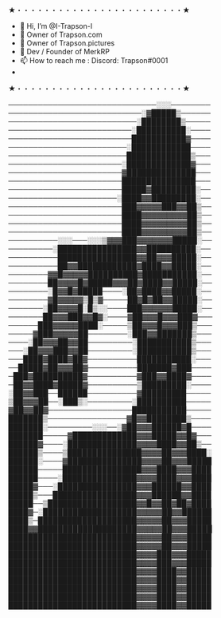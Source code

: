 ★・・・・・・・・・・・・・・・・・・・・・・・・★

- 👋 Hi, I’m @I-Trapson-I
- 🤩 Owner of Trapson.com
- 🤩 Owner of Trapson.pictures
- 🤩 Dev / Founder of MerkRP
- 📫 How to reach me : Discord: Trapson#0001
- 
★・・・・・・・・・・・・・・・・・・・・・・・・★

──────────────────────────────░░░────────
───────────────────────────░▓█████▒──────
──────────────────────────░████████▒─────
─────────────────────────░██████████░────
─────────────────────────███████████▓────
────────────────────────░████████████────
────────────────────────█████████████▒───
───────────────────────░█████████████▓───
───────────────────────▓██████████████───
───────────────────────███████████████───
───────────────────────█████▓█████████░──
──────────────────────░████▓▓█████████░──
───────────────────────███▓▓▓▓▓███▓▓██▒──
───────────────────────████▓▓▓▓▓▓▓▓▓██▒──
───────────────────────████▓▓▓▓▓▓▓▓▓██▒──
───────────────────────████▓▓▓▓▓▓▓▓▓██▒──
──────────░░░───░░░▒▓▓▓███▓▓▓▓▓▓▓█████░──
─────────░████████████████▓▓██████████░──
──────────████████████████▓▓██▓▓▓█████░──
──────────██▓▓████████████▓████▓▓█████░──
────────▓▓█▓▓▓▓▓██████████▓███████████░──
────────██▓▓▓▓█▓█████▓▓▓██▓████▓▓█████░──
────────░█▓▓█▓█████────░██▓████▓▓█████░──
────────▓█▓▓▓▓▓▒█▒▓─────██▓█▓██▓▓█████░──
───────░██▓▓▓▓█░█▒░░────███▓▓▓▓▓▓█████░──
───────██▓▓▓███▓▓█▓░────▓██▓▓▓█▓▓▓███▓───
──────███▓▓▓▓▓████░─────▒██▓▓▓█▓▓▓███▒───
─────▓███▓▓▓▓▓██────────░███▓▓███████▒───
────░██▓▓▓██▓▓██─────────░███████████▒───
───░██▓▓▓███▓▓██─────────░███████████▒───
───████▓████▓██▓──────────███████████░───
──█████▓██▓▓▓██▓──────────███████▓███────
─███▓██████████▓──────────▓███▓▓████▓────
─██▓▓████▓█████▓──────────▒█████████░────
░██▓▓███──██████──────────▓█████████─────
▒██▓▓▓██──░███▒░─────────░██████████─────
▓██▓▓██▓─────────────────███████████─────
███████▒────────────────▓█▓▓████████▒────
███████░─────────░░░──░▓██▓▓▓██████▓█────
███████─────▓█████████████▓▓▓█████▓▓█▓───
██████▓────░██████████████▓▓▓▓████▓▓██▒──
██████▒────▒███████████████▓▓▓▓██▓▓▓████░
██████░────▓███████████████▓▓▓▓██▓▓▓█████
██████─────████████████████▓▓▓████▓▓▓████
██████────░███████████████▓▓▓▓████▓▓▓████
█████▓───░████████████████▓▓▓██████▓▓████
█████▒───█████████████████▓▓▓██████▓▓████
█████──▒██████████████████▓▓█▓▓██▓██▓████
████▓─░███████████████████▓▓▓▓▓██▓▓██████
████▒─████████████████████▓▓▓▓▓██▓▓▓█████
████▓▓████████████████████▓▓▓▓▓██▓▓▓█████
██████████████████████████▓▓▓▓▓██▓▓▓█████
██████████████████████████▓▓▓▓▓██▓▓▓█████
██████████████████████████▓▓▓▓███▓▓▓█████
██████████████████████████▓▓▓▓███▓▓▓█████
██████████████████████████▓▓▓▓████▓▓█████
██████████████████████████▓▓▓▓████▓▓█████
██████████████████████████▓▓▓▓████▓▓█████
██████████████████████████▓▓▓▓████▓▓█████
██████████████████████████▓▓▓▓████▓▓█████
